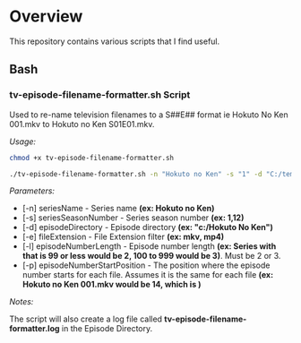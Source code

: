 # Overview

This repository contains various scripts that I find useful.

## Bash

### tv-episode-filename-formatter.sh Script

Used to re-name television filenames to a S##E## format ie Hokuto No Ken 001.mkv to Hokuto no Ken S01E01.mkv.

*Usage:*

```bash
chmod +x tv-episode-filename-formatter.sh

./tv-episode-filename-formatter.sh -n "Hokuto no Ken" -s "1" -d "C:/temp/My Plex/My Anime/Hokuto no Ken" -e "mkv" -l "3" -p "14"
```

*Parameters:*

- [-n] seriesName - Series name **(ex: Hokuto no Ken)**
- [-s] seriesSeasonNumber - Series season number **(ex: 1,12)**
- [-d] episodeDirectory - Episode directory **(ex: "c:/Hokuto No Ken")**
- [-e] fileExtension - File Extension filter **(ex: mkv, mp4)**
- [-l] episodeNumberLength - Episode number length **(ex: Series with that is 99 or less would be 2, 100 to 999 would be 3)**.  Must be 2 or 3.
- [-p] episodeNumberStartPosition - The position where the episode number starts for each file.  Assumes it is the same for each file **(ex: Hokuto no Ken 001.mkv would be 14, which is )**

*Notes:*

The script will also create a log file called **tv-episode-filename-formatter.log** in the Episode Directory.